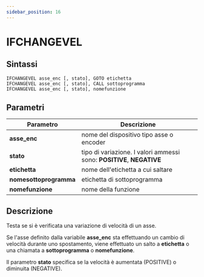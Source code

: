 ```yaml
---
sidebar_position: 16
---
```


# IFCHANGEVEL

## Sintassi

  ```
IFCHANGEVEL asse_enc [, stato], GOTO etichetta
IFCHANGEVEL asse_enc [, stato], CALL sottoprogramma
IFCHANGEVEL asse_enc [, stato], nomefunzione
  ```

## Parametri
|Parametro                    | Descrizione                                                                                           |                
|-----------------------------|-------------------------------------------------------------------------------------------------------|
| **asse_enc**                | nome del dispositivo tipo asse o encoder                                                              |      
| **stato**                   | tipo di variazione. I valori ammessi sono: **POSITIVE**, **NEGATIVE**                                 |         
| **etichetta**               | nome dell'etichetta a cui saltare                                                                     | 
| **nomesottoprogramma**      | etichetta di sottoprogramma                                                                           |
| **nomefunzione**            | nome della funzione                                                                                   |    

## Descrizione
Testa se si è verificata una variazione di velocità di un asse.

Se l'asse definito dalla variabile **asse_enc** sta effettuando un cambio di velocità durante uno spostamento, viene effettuato un salto a **etichetta** o una chiamata a **sottoprogramma** o **nomefunzione**.

Il parametro **stato** specifica se la velocità è aumentata (POSITIVE) o diminuita (NEGATIVE).
